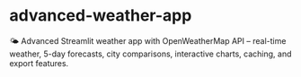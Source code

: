 # advanced-weather-app
🌤️ Advanced Streamlit weather app with OpenWeatherMap API – real-time weather, 5-day forecasts, city comparisons, interactive charts, caching, and export features.
